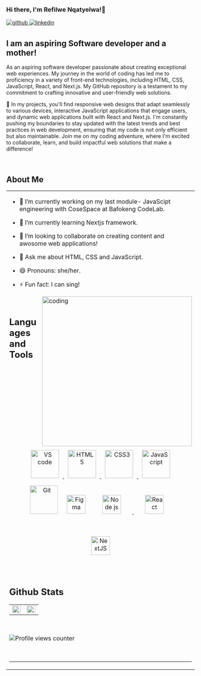 ### Hi there, I'm Refilwe Nqatyelwa!👋

<a href="https://github.com/refilwe204/refilwe204" target="_blank">
<img src=https://img.shields.io/badge/github-%2324292e.svg?&style=for-the-badge&logo=github&logoColor=white alt=github style="margin-bottom: 5px;" />
</a>
<a href="https://www.linkedin.com/in/refilwe-nqatyelwa-230920266/" target="_blank">
<img src=https://img.shields.io/badge/linkedin-%231E77B5.svg?&style=for-the-badge&logo=linkedin&logoColor=white alt=linkedin style="margin-bottom: 5px;" />
</a>

## I am an aspiring Software developer and a mother!

As an aspiring software developer passionate about creating exceptional web experiences. My journey in the world of coding has led me to proficiency in a variety of front-end technologies, including HTML, CSS, JavaScript, React, and Next.js. My GitHub repository is a testament to my commitment to crafting innovative and user-friendly web solutions.

🚀 In my projects, you'll find responsive web designs that adapt seamlessly to various devices, interactive JavaScript applications that engage users, and dynamic web applications built with React and Next.js. I'm constantly pushing my boundaries to stay updated with the latest trends and best practices in web development, ensuring that my code is not only efficient but also maintainable. Join me on my coding adventure, where I'm excited to collaborate, learn, and build impactful web solutions that make a difference!

<br/>  

## About Me   
<table><tr><td valign="top" width="50%">

- 🔭 I’m currently working on my last module- JavaScipt engineering with CoseSpace at Bafokeng CodeLab.
  
- 🌱 I’m currently learning Nextjs framework.
  
- 👯 I’m looking to collaborate on creating content and awosome web applications!

- 💬 Ask me about HTML, CSS and JavaScript.

- 😄 Pronouns: she/her.
  
- ⚡ Fun fact: I can sing!


<img align="right" alt="coding" width="400" src="https://media.tenor.com/2SeTinGEKNQAAAAM/codelikeagirl.gif">

<br/>  

## Languages and Tools  
<div align="center"> 
<a href="https://https://code.visualstudio.com/" target="_blank"><img style="margin: 10px" src="https://repository-images.githubusercontent.com/657248114/d3c7b91a-b285-4d1e-8429-5de1acc5f61e" alt="VS code" height="75" />
</a> 
<a href="https://en.wikipedia.org/wiki/HTML5" target="_blank"><img style="margin: 10px" src="https://profilinator.rishav.dev/skills-assets/html5-original-wordmark.svg" alt="HTML5" height="75" />
</a>
<a href="https://www.w3schools.com/css/" target="_blank"><img style="margin: 10px" src="https://profilinator.rishav.dev/skills-assets/css3-original-wordmark.svg" alt="CSS3" height="75" />
</a>  
<a href="https://www.javascript.com/" target="_blank"><img style="margin: 10px" src="https://profilinator.rishav.dev/skills-assets/javascript-original.svg" alt="JavaScript" height="75" />
</a>  
<a href="https://github.com/" target="_blank"><img style="margin: 10px" src="https://profilinator.rishav.dev/skills-assets/git-scm-icon.svg" alt="Git" height="75" /></a>
<a href="https://www.figma.com/" target="_blank"><img style="margin: 10px" src="https://profilinator.rishav.dev/skills-assets/figma-icon.svg" alt="Figma" height="50" /></a>
<a href="https://nodejs.org/en/docs" target="_blank"><img style="margin: 30px" src="https://image.pngaaa.com/668/4547668-middle.png" alt="Node js" height="50" />
</a>
<a href="https://react.dev/" target="_blank"><img style="margin: 30px" src="https://upload.wikimedia.org/wikipedia/commons/thumb/a/a7/React-icon.svg/2300px-React-icon.svg.png" alt="React" height="50" />
</a>
<a href="https://nextjs.org/docs/pages/api-reference/" target="_blank"><img style="margin: 30px" src="https://miro.medium.com/v2/resize:fit:650/1*oAwGDARfOzWoZnq1Rhingg.png" alt="NextJS" height="50" />
</a>
</div> 


<br/>  


## Github Stats  
<table><tr><td valign="top" width="50%">

<img src="https://github-readme-stats.vercel.app/api?username=refilwe204&show_icons=true&count_private=true&hide_border=true" align="left" style="width: 100%" />

</td><td valign="top" width="50%">

<img src="https://github-readme-stats.vercel.app/api/top-langs/?username=refilwe204&show_border=true&layout=compact" align="left" style="width: 100%" />

</td></tr></table>  

<br/>  

![Profile views counter](https://komarev.com/ghpvc/?username=refilwe204&&style=flat-square)  

<br/>  

----
 

